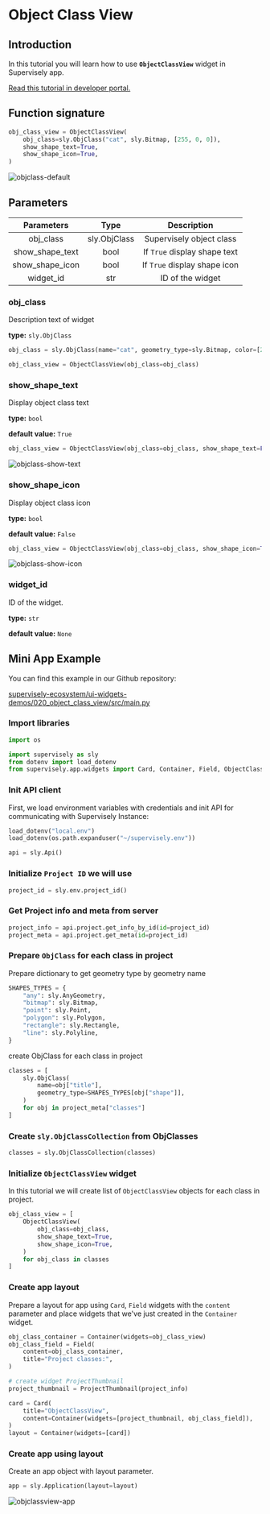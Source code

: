 # Object Class View

## Introduction

In this tutorial you will learn how to use **`ObjectClassView`** widget in Supervisely app.

[Read this tutorial in developer portal.](https://developer.supervise.ly/app-development/apps-with-gui/object-class-view)

## Function signature

```python
obj_class_view = ObjectClassView(
    obj_class=sly.ObjClass("cat", sly.Bitmap, [255, 0, 0]),
    show_shape_text=True,
    show_shape_icon=True,
)
```

![objclass-default](https://user-images.githubusercontent.com/79905215/218079475-c5c5c032-8420-4850-b3fc-19dfc19c266a.png)

## Parameters

|   Parameters    |     Type     |         Description          |
| :-------------: | :----------: | :--------------------------: |
|    obj_class    | sly.ObjClass |   Supervisely object class   |
| show_shape_text |     bool     | If `True` display shape text |
| show_shape_icon |     bool     | If `True` display shape icon |
|    widget_id    |     str      |       ID of the widget       |

### obj_class

Description text of widget

**type:** `sly.ObjClass`

```python
obj_class = sly.ObjClass(name="cat", geometry_type=sly.Bitmap, color=[255, 0, 0])

obj_class_view = ObjectClassView(obj_class=obj_class)
```

### show_shape_text

Display object class text

**type:** `bool`

**default value:** `True`

```python
obj_class_view = ObjectClassView(obj_class=obj_class, show_shape_text=False)
```

![objclass-show-text](https://user-images.githubusercontent.com/79905215/218081019-0d0d2ebe-69a8-4e7d-b1ce-e647b005dd7b.png)

### show_shape_icon

Display object class icon

**type:** `bool`

**default value:** `False`

```python
obj_class_view = ObjectClassView(obj_class=obj_class, show_shape_icon=True)
```

![objclass-show-icon](https://user-images.githubusercontent.com/79905215/218080581-9344eb4a-3696-4c75-b9ff-8f1ec96722b7.png)

### widget_id

ID of the widget.

**type:** `str`

**default value:** `None`

## Mini App Example

You can find this example in our Github repository:

[supervisely-ecosystem/ui-widgets-demos/020_object_class_view/src/main.py](https://github.com/supervisely-ecosystem/ui-widgets-demos/blob/master/020_object_class_view/src/main.py)

### Import libraries

```python
import os

import supervisely as sly
from dotenv import load_dotenv
from supervisely.app.widgets import Card, Container, Field, ObjectClassView, ProjectThumbnail
```

### Init API client

First, we load environment variables with credentials and init API for communicating with Supervisely Instance:

```python
load_dotenv("local.env")
load_dotenv(os.path.expanduser("~/supervisely.env"))

api = sly.Api()
```

### Initialize `Project ID` we will use

```python
project_id = sly.env.project_id()
```

### Get Project info and meta from server

```python
project_info = api.project.get_info_by_id(id=project_id)
project_meta = api.project.get_meta(id=project_id)
```

### Prepare `ObjClass` for each class in project

Prepare dictionary to get geometry type by geometry name

```python
SHAPES_TYPES = {
    "any": sly.AnyGeometry,
    "bitmap": sly.Bitmap,
    "point": sly.Point,
    "polygon": sly.Polygon,
    "rectangle": sly.Rectangle,
    "line": sly.Polyline,
}
```

create ObjClass for each class in project

```python
classes = [
    sly.ObjClass(
        name=obj["title"],
        geometry_type=SHAPES_TYPES[obj["shape"]],
    )
    for obj in project_meta["classes"]
]
```

### Create `sly.ObjClassCollection` from ObjClasses

```python
classes = sly.ObjClassCollection(classes)
```

### Initialize `ObjectClassView` widget

In this tutorial we will create list of `ObjectClassView` objects for each class in project.

```python
obj_class_view = [
    ObjectClassView(
        obj_class=obj_class,
        show_shape_text=True,
        show_shape_icon=True,
    )
    for obj_class in classes
]
```

### Create app layout

Prepare a layout for app using `Card`, `Field` widgets with the `content` parameter and place widgets that we've just created in the `Container` widget.

```python
obj_class_container = Container(widgets=obj_class_view)
obj_class_field = Field(
    content=obj_class_container,
    title="Project classes:",
)

# create widget ProjectThumbnail
project_thumbnail = ProjectThumbnail(project_info)

card = Card(
    title="ObjectClassView",
    content=Container(widgets=[project_thumbnail, obj_class_field]),
)
layout = Container(widgets=[card])
```

### Create app using layout

Create an app object with layout parameter.

```python
app = sly.Application(layout=layout)
```

![objclassview-app](https://user-images.githubusercontent.com/79905215/218984921-7bad1e0e-5600-4230-b069-9c457961b49b.png)
